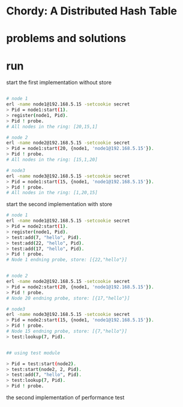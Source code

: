 # Chordy: A Distributed Hash Table

# problems and solutions

# run

start the first implementation without store
```bash

# node 1
erl -name node1@192.168.5.15 -setcookie secret
> Pid = node1:start(1).
> register(node1, Pid).
> Pid ! probe.
# All nodes in the ring: [20,15,1]

# node 2
erl -name node2@192.168.5.15 -setcookie secret
> Pid = node1:start(20, {node1, 'node1@192.168.5.15'}).
> Pid ! probe.
# All nodes in the ring: [15,1,20]

# node3
erl -name node3@192.168.5.15 -setcookie secret
> Pid = node1:start(15, {node1, 'node1@192.168.5.15'}).
> Pid ! probe.
# All nodes in the ring: [1,20,15]

```

start the second implementation with store
```bash
# node 1
erl -name node1@192.168.5.15 -setcookie secret
> Pid = node2:start(1).
> register(node1, Pid).
> test:add(7, "hello", Pid).
> test:add(22, "hello", Pid).
> test:add(17, "hello", Pid).
> Pid ! probe.
# Node 1 endning probe, store: [{22,"hello"}]


# node 2
erl -name node2@192.168.5.15 -setcookie secret
> Pid = node2:start(20, {node1, 'node1@192.168.5.15'}).
> Pid ! probe.
# Node 20 endning probe, store: [{17,"hello"}]

# node3
erl -name node3@192.168.5.15 -setcookie secret
> Pid = node2:start(15, {node1, 'node1@192.168.5.15'}).
> Pid ! probe.
# Node 15 endning probe, store: [{7,"hello"}]
> test:lookup(7, Pid).


## using test module

> Pid = test:start(node2).
> test:start(node2, 2, Pid).
> test:add(7, "hello", Pid).
> test:lookup(7, Pid).
> Pid ! probe.

```

the second implementation of performance test